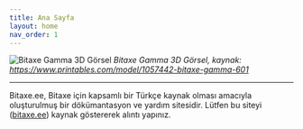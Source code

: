 ```yaml
---
title: Ana Sayfa
layout: home
nav_order: 1
---
```


![Bitaxe Gamma 3D Görsel](https://media.printables.com/media/prints/1057442/images/8008883_431a420a-4fa9-4bc4-aa4e-af84297f9b71_739acabd-55cf-4fe3-b79e-6e15a7116937/thumbs/cover/1200x630/png/gamma_bygobrrrme.png)
*Bitaxe Gamma 3D Görsel, kaynak: https://www.printables.com/model/1057442-bitaxe-gamma-601*

---

Bitaxe.ee, Bitaxe için kapsamlı bir Türkçe kaynak olması amacıyla oluşturulmuş bir dökümantasyon ve yardım sitesidir. Lütfen bu siteyi ([bitaxe.ee](https://bitaxe.ee)) kaynak göstererek alıntı yapınız.
